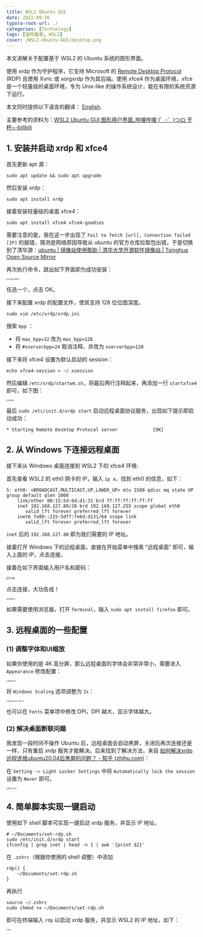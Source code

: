 ```yaml
---
title: WSL2 Ubuntu GUI
date: 2022-09-26
typora-root-url: ./
categories: [Technology]
tags: [留档备查, WSL2]
cover: /WSL2-Ubuntu-GUI/desktop.png
---
```


本文讲解关于配置基于 WSL2 的 Ubuntu 系统的图形界面。

使用 xrdp 作为守护程序，它支持 Microsoft 的 [Remote Desktop Protocol](https://en.wikipedia.org/wiki/Remote_Desktop_Protocol) (RDP) 且使用 Xvnc 或 xorgxrdp 作为其后端。使用 xfce4 作为桌面环境，xfce 是一个轻量级的桌面环境，专为 Unix-like 的操作系统设计，能在有限的系统资源下运行。

<article class="message message-immersive is-primary">
    <div class="message-body">
        <i class="fas fa-globe-americas mr-2"></i>本文同时提供以下语言的翻译：
        <a href="/v2rayA教程/">English</a>.
    </div>
</article>

<!--more-->

主要参考的资料为：[WSL2 Ubuntu GUI 图形用户界面_哔哩哔哩 (゜-゜)つロ 干杯~-bilibili](https://www.bilibili.com/s/video/BV1LA411n7BK)

## 1. 安装并启动 xrdp 和 xfce4

首先更新 apt 源：

```
sudo apt update && sudo apt upgrade
```

然后安装 xrdp：

```
sudo apt install xrdp
```

接着安装轻量级的桌面 xfce4：

```
sudo apt install xfce4 xfce4-goodies
```

需要注意的是，我在这一步出现了 `Fail to fetch [url], Connection failed [IP]` 的报错，猜测是网络原因导致从 ubuntu 的官方仓库拉取包出错，于是切换到了清华源：[ubuntu | 镜像站使用帮助 | 清华大学开源软件镜像站 | Tsinghua Open Source Mirror](https://mirrors.tuna.tsinghua.edu.cn/help/ubuntu/)

再次执行命令，跳出如下界面即为成功安装：

<img src="/WSL2-Ubuntu-GUI/config-lightdm.png" alt="config-lightdm" style="zoom:30%;" />

任选一个，点击 OK。

接下来配置 xrdp 的配置文件，使其支持 128 位位图深度。

```
sudo vim /etc/xrdp/xrdp.ini
```

搜索 `bpp` ：

- 将 `max_bpp=32` 改为 `max_bpp=128`
- 将 `#xserverbpp=24` 取消注释，并改为 `xserverbpp=128`

接下来将 xfce4 设置为默认启动的 session：

```
echo xfce4-session > ~/.xsession
```

然后编辑 `/etc/xrdp/startwm.sh`，将最后两行注释起来，再添加一行 `startxfce4` 即可，如下图：

<img src="/WSL2-Ubuntu-GUI/startwm.png" alt="startwm" style="zoom:30%;" />

最后 `sudo /etc/init.d/xrdp start` 启动远程桌面协议服务，出现如下提示即启动成功：

```
* Starting Remote Desktop Protocal server             [OK]
```

## 2. 从 Windows 下连接远程桌面

接下来从 Windows 桌面连接到 WSL2 下的 xfce4 环境:

首先查看 WSL2 的 eth0 网卡的 IP，输入 `ip a`，找到 eth0 的信息，如下：

```
5: eth0: <BROADCAST,MULTICAST,UP,LOWER_UP> mtu 1500 qdisc mq state UP group default qlen 1000
    link/ether 00:15:5d:6d:d1:31 brd ff:ff:ff:ff:ff:ff
    inet 192.168.127.80/20 brd 192.168.127.255 scope global eth0
       valid_lft forever preferred_lft forever
    inet6 fe80::215:5dff:fe6d:d131/64 scope link
       valid_lft forever preferred_lft forever
```

`inet` 后的 `192.168.127.80` 即为我们需要的 IP 地址。

接着打开 Windows 下的远程桌面，直接在开始菜单中搜素 “远程桌面” 即可，输入上面的 IP，点击连接。

接着在如下界面输入用户名和密码：

<img src="/WSL2-Ubuntu-GUI/xrdp.png" alt="xrdp" style="zoom: 50%;" />

点击连接，大功告成！

<img src="/WSL2-Ubuntu-GUI/desktop.png" alt="desktop" style="zoom:33%;" />

如果需要使用浏览器，打开 `Terminal`，输入 `sudo apt install firefox` 即可。

## 3. 远程桌面的一些配置

### (1) 调整字体和UI缩放

如果你使用的是 4K 高分屏，那么远程桌面的字体会非常非常小，需要进入 `Appearance` 修改配置：

<img src="/WSL2-Ubuntu-GUI/apperance.png" alt="apperance" style="zoom:30%;" />

将 `Windows Scaling` 选项调整为 `2x`：

<img src="/WSL2-Ubuntu-GUI/appearance-scale-2x.png" alt="appearance-scale-2x" style="zoom:30%;" />

也可以在 `Fonts` 菜单项中修改 DPI，DPI 越大，显示字体越大。

### (2) 解决桌面断联问题

我发现一段时间不操作 Ubuntu 后，远程桌面会自动黑屏，关闭后再次连接还是一样，只有重启 xrdp 服务才能解决。后来找到了解决方法，来自 [如何解决xrdp远程连接ubuntu20.04后黑屏的问题？ - 知乎 (zhihu.com)](https://www.zhihu.com/question/404968926/answer/1834452448)：

在 `Setting -> Light Locker Settings` 中将 `Automatically lock the session` 设置为 `Never` 即可。

<img src="/WSL2-Ubuntu-GUI/light-locker.png" alt="light-locker" style="zoom:30%;" />

## 4. 简单脚本实现一键启动

使用如下 shell 脚本可实现一键启动 xrdp 服务，并显示 IP 地址。

```
# ~/Documents/set-rdp.sh
sudo /etc/init.d/xrdp start
ifconfig | grep inet | head -n 1 | awk '{print $2}'
```

在 `.zshrc`（根据你使用的 shell 调整）中添加

```
rdp() {
    ~/Documents/set-rdp.sh
}
```

再执行

```
source ~/.zshrc
sudo chmod +x ~/Documents/set-rdp.sh
```

即可在终端输入 `rdp` 以启动 xrdp 服务，并显示 WSL2 的 IP 地址，如下：

<img src="/WSL2-Ubuntu-GUI/rdp.png" alt="rdp" style="zoom:30%;" />
